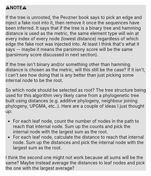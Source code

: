 <div style="margin:2em; background-color: #e0e0e0;">

<strong>⚠️NOTE️️️⚠️</strong>

If the tree is unrooted, the Pevzner book says to pick an edge and inject a fake root into it, then remove it once the sequences have been inferred. It says that if the tree is a binary tree and hamming distance is used as the metric, the same element type will win at every index of every node (lowest distance) regardless of which edge the fake root was injected into. At least I think that's what it says -- maybe it means the parsimony score will be the same (parsimony score discussed in next section).

If the tree isn't binary and/or something other than hamming distance is chosen as the metric, will this still be the case? If it isn't, I can't see how doing that is any better than just picking some internal node to be the root.

So which node should be selected as root? The tree structure being used for this algorithm very likely came from a phylogenetic tree built using distances (e.g. additive phylogeny, neighbour joining phylogeny, UPGMA, etc..). Here are a couple of ideas I just thought up: 

 * For each leaf node, count the number of nodes in the path to reach that internal node. Sum up the counts and pick the internal node with the largest sum as the root.
 * For each leaf node, calculate the distance to reach that internal node. Sum up the distances and pick the internal node with the largest sum as the root.

I think the second one might not work because all sums will be the same? Maybe instead average the distances to leaf nodes and pick the one with the largest average?
</div>

